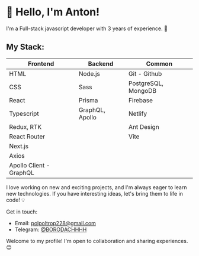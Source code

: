 # 👋 Hello, I'm Anton!

I'm a Full-stack javascript developer with 3 years of experience. 🚀

## My Stack:

| Frontend          | Backend            | Common              |
|-------------------|--------------------|---------------------|
| HTML              | Node.js            | Git - Github        |
| CSS | Sass        | PostgreSQL, MongoDB| NPM | Yarn | Pnpm   |
| React             | Prisma             | Firebase            |
| Typescript        | GraphQL, Apollo    | Netlify             |
| Redux, RTK        |                    | Ant Design          |
| React Router      |                    | Vite                |
| Next.js           |                    |                     |
| Axios             |                    |                     |
| Apollo Client - GraphQL|               |                     |

I love working on new and exciting projects, and I'm always eager to learn new technologies. If you have interesting ideas, let's bring them to life in code! 💡

Get in touch:
- Email: polpoltrop228@gmail.com
- Telegram: [@BORODACHHHH](https://t.me/BORODACHHHH)

Welcome to my profile! I'm open to collaboration and sharing experiences. 😊

